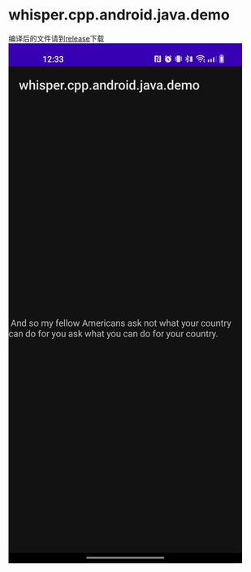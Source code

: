 # whisper.cpp.android.java.demo
编译后的文件请到[release](https://github.com/litongjava/whisper.cpp.android.java.demo/releases/tag/v1.0.0)下载
![运行效果](readmd_files/1.jpg)